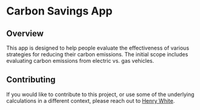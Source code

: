 # Carbon Savings App

## Overview

This app is designed to help people evaluate the effectiveness of various strategies for reducing their carbon emissions.  The initial scope includes evaluating carbon emissions from electric vs. gas vehicles.

## Contributing

If you would like to contribute to this project, or use some of the underlying calculations in a different context, please reach out to [Henry White](https://www.linkedin.com/in/henry-a-white/).
